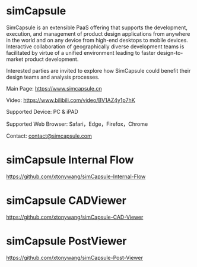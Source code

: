 # simCapsule

SimCapsule is an extensible PaaS offering that supports the development, execution, and management of product design applications from anywhere in the world and on any device from high-end desktops to mobile devices. Interactive collaboration of geographically diverse development teams is facilitated by virtue of a unified environment leading to faster design-to-market product development.

Interested parties are invited to explore how SimCapsule could benefit their design teams and analysis processes.

Main Page: https://www.simcapsule.cn

Video: https://www.bilibili.com/video/BV1AZ4y1p7hK

Supported Device: PC & iPAD

Supported Web Browser: Safari，Edge，Firefox，Chrome

Contact: contact@simcapsule.com

# simCapsule Internal Flow
https://github.com/xtonywang/simCapsule-Internal-Flow

# simCapsule CADViewer
https://github.com/xtonywang/simCapsule-CAD-Viewer

# simCapsule PostViewer
https://github.com/xtonywang/simCapsule-Post-Viewer
